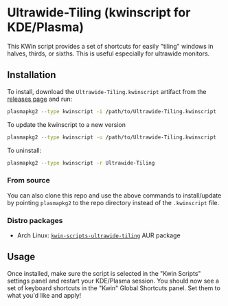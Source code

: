 # Ultrawide-Tiling (kwinscript for KDE/Plasma)

This KWin script provides a set of shortcuts for easily "tiling" windows in halves, thirds, or sixths.
This is useful especially for ultrawide monitors.

## Installation

To install, download the `Ultrawide-Tiling.kwinscript` artifact from the [releases page](https://github.com/zhimsel/Kwin-Ultrawide-Tiling/releases) and run:

```bash
plasmapkg2 --type kwinscript -i /path/to/Ultrawide-Tiling.kwinscript
```

To update the kwinscript to a new version

```bash
plasmapkg2 --type kwinscript -u /path/to/Ultrawide-Tiling.kwinscript
```

To uninstall: 

```bash
plasmapkg2 --type kwinscript -r Ultrawide-Tiling
```

### From source

You can also clone this repo and use the above commands to install/update by pointing `plasmapkg2` to the repo directory instead of the `.kwinscript` file.

### Distro packages

- Arch Linux: [`kwin-scripts-ultrawide-tiling`](https://aur.archlinux.org/packages/kwin-scripts-ultrawide-tiling) AUR package

## Usage

Once installed, make sure the script is selected in the "Kwin Scripts" settings panel and restart your KDE/Plasma session.
You should now see a set of keyboard shortcuts in the "Kwin" Global Shortcuts panel.
Set them to what you'd like and apply!
